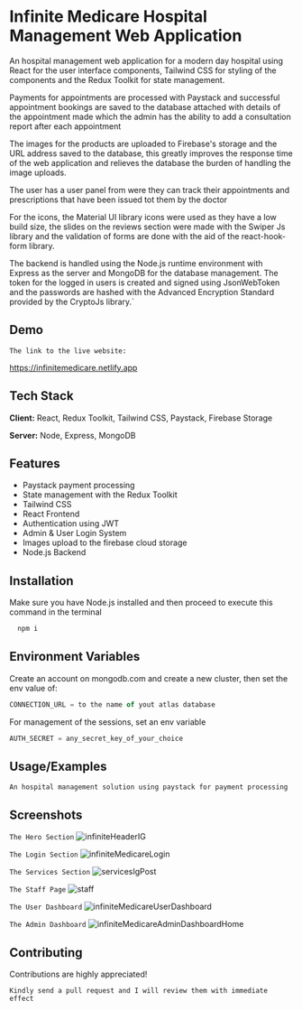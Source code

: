 # Infinite Medicare Hospital Management  Web Application
An hospital management web application for a modern day hospital using React for the user interface components, Tailwind CSS for styling of the components and the Redux Toolkit for state management.

Payments for appointments are processed with Paystack and successful appointment bookings are saved to the database attached with details of the appointment made which the admin has the ability to add a consultation report after each appointment

The images for the products are uploaded to Firebase's storage and the URL address saved to the database, this greatly improves the response time of the web application and relieves the database the burden of handling the image uploads. 

The user has a user panel from were they can track their appointments and prescriptions that have been issued tot them by the doctor

For the icons, the Material UI library icons were used as they have a low build size, the slides on the reviews section were made with the Swiper Js library and the validation of forms are done with the aid of the react-hook-form library.

The backend is handled using the Node.js runtime environment with Express as the server and MongoDB for the database management. The token for the logged in users is created and signed using JsonWebToken and the passwords are hashed with the Advanced Encryption Standard provided by the CryptoJs library.`
## Demo

`The link to the live website:`

https://infinitemedicare.netlify.app
## Tech Stack

**Client:** React, Redux Toolkit, Tailwind CSS, Paystack, Firebase Storage

**Server:** Node, Express, MongoDB


## Features

- Paystack payment processing
- State management with the Redux Toolkit
- Tailwind CSS
- React Frontend
- Authentication using JWT
- Admin & User Login System
- Images upload to the firebase cloud storage
- Node.js Backend




## Installation

Make sure you have Node.js installed and then proceed to execute this command in the terminal

```bash
  npm i
```
    
## Environment Variables

Create an account on mongodb.com and create a new cluster, then set the env value of:

```javascript
CONNECTION_URL = to the name of yout atlas database

```

For management of the sessions, set an env variable

```javascript
AUTH_SECRET = any_secret_key_of_your_choice

```


## Usage/Examples

`An hospital management solution using paystack for payment processing`
## Screenshots
`The Hero Section`
![infiniteHeaderIG](https://user-images.githubusercontent.com/84836053/183029268-6a4c4429-ba80-4085-adb3-e8dc3c75b230.png)

`The Login Section`
![infiniteMedicareLogin](https://user-images.githubusercontent.com/84836053/183029344-53efcbbc-a335-4890-9086-0c9a4026c243.png)


`The Services Section`
![servicesIgPost](https://user-images.githubusercontent.com/84836053/183029415-d52a0fea-8bcb-4a18-a132-1d45da169a4e.png)


`The Staff Page`
![staff](https://user-images.githubusercontent.com/84836053/183029563-6ed063dd-f1fd-4ab6-9010-e413d531fcab.png)


`The User Dashboard`
![infiniteMedicareUserDashboard](https://user-images.githubusercontent.com/84836053/183032261-11a4176f-f59a-4acf-94e4-8e00ff552f80.png)


`The Admin Dashboard`
![infiniteMedicareAdminDashboardHome](https://user-images.githubusercontent.com/84836053/183032364-cdd2dc7d-0c23-4fa2-af27-fb0224348a03.png)




## Contributing

Contributions are highly appreciated!

`Kindly send a pull request and I will review them with immediate effect`

